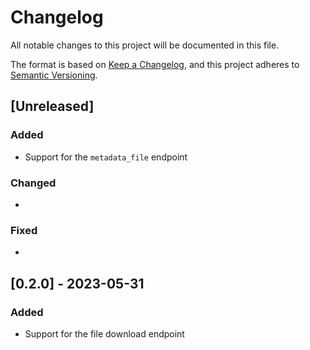 # Changelog

All notable changes to this project will be documented in this file.

The format is based on [Keep a Changelog](https://keepachangelog.com/en/1.0.0/),
and this project adheres to [Semantic Versioning](https://semver.org/spec/v2.0.0.html).

## [Unreleased]

### Added

* Support for the `metadata_file` endpoint

### Changed

*

### Fixed

*

## [0.2.0] - 2023-05-31

### Added

* Support for the file download endpoint
